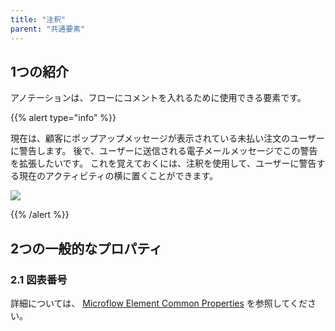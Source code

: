 ```yaml
---
title: "注釈"
parent: "共通要素"
---
```


## 1つの紹介

アノテーションは、フローにコメントを入れるために使用できる要素です。

{{% alert type="info" %}}

現在は、顧客にポップアップメッセージが表示されている未払い注文のユーザーに警告します。 後で、ユーザーに送信される電子メールメッセージでこの警告を拡張したいです。 これを覚えておくには、注釈を使用して、ユーザーに警告する現在のアクティビティの横に置くことができます。

![](attachments/819203/918060.png)

{{% /alert %}}

## 2つの一般的なプロパティ

### 2.1 図表番号

詳細については、 [Microflow Element Common Properties](microflow-element-common-properties) を参照してください。
